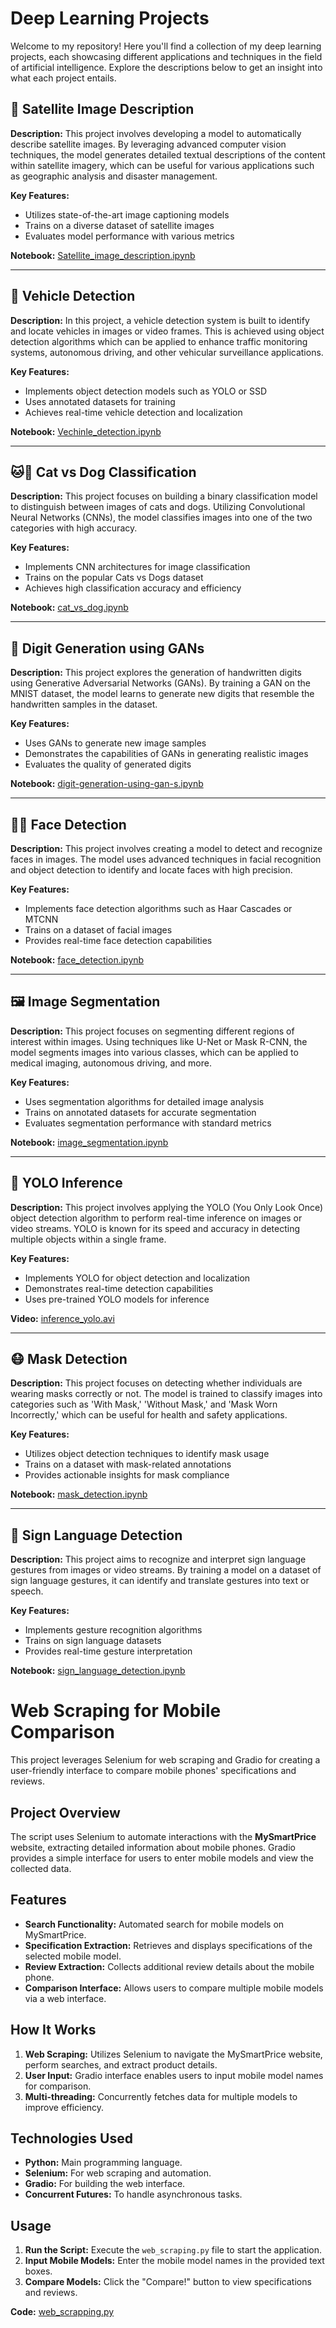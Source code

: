 # Deep Learning Projects

Welcome to my repository! Here you'll find a collection of my deep learning projects, each showcasing different applications and techniques in the field of artificial intelligence. Explore the descriptions below to get an insight into what each project entails.

## 🚀 **Satellite Image Description**
**Description:** This project involves developing a model to automatically describe satellite images. By leveraging advanced computer vision techniques, the model generates detailed textual descriptions of the content within satellite imagery, which can be useful for various applications such as geographic analysis and disaster management.

**Key Features:**
- Utilizes state-of-the-art image captioning models
- Trains on a diverse dataset of satellite images
- Evaluates model performance with various metrics

**Notebook:** [Satellite_image_description.ipynb](Satellite_image_description.ipynb)

---

## 🚗 **Vehicle Detection**
**Description:** In this project, a vehicle detection system is built to identify and locate vehicles in images or video frames. This is achieved using object detection algorithms which can be applied to enhance traffic monitoring systems, autonomous driving, and other vehicular surveillance applications.

**Key Features:**
- Implements object detection models such as YOLO or SSD
- Uses annotated datasets for training
- Achieves real-time vehicle detection and localization

**Notebook:** [Vechinle_detection.ipynb](Vechinle_detection.ipynb)

---

## 🐱🐶 **Cat vs Dog Classification**
**Description:** This project focuses on building a binary classification model to distinguish between images of cats and dogs. Utilizing Convolutional Neural Networks (CNNs), the model classifies images into one of the two categories with high accuracy.

**Key Features:**
- Implements CNN architectures for image classification
- Trains on the popular Cats vs Dogs dataset
- Achieves high classification accuracy and efficiency

**Notebook:** [cat_vs_dog.ipynb](cat_vs_dog.ipynb)

---

## 🎨 **Digit Generation using GANs**
**Description:** This project explores the generation of handwritten digits using Generative Adversarial Networks (GANs). By training a GAN on the MNIST dataset, the model learns to generate new digits that resemble the handwritten samples in the dataset.

**Key Features:**
- Uses GANs to generate new image samples
- Demonstrates the capabilities of GANs in generating realistic images
- Evaluates the quality of generated digits

**Notebook:** [digit-generation-using-gan-s.ipynb](digit-generation-using-gan-s.ipynb)

---

## 🧑‍🔬 **Face Detection**
**Description:** This project involves creating a model to detect and recognize faces in images. The model uses advanced techniques in facial recognition and object detection to identify and locate faces with high precision.

**Key Features:**
- Implements face detection algorithms such as Haar Cascades or MTCNN
- Trains on a dataset of facial images
- Provides real-time face detection capabilities

**Notebook:** [face_detection.ipynb](face_detection.ipynb)

---

## 🖼️ **Image Segmentation**
**Description:** This project focuses on segmenting different regions of interest within images. Using techniques like U-Net or Mask R-CNN, the model segments images into various classes, which can be applied to medical imaging, autonomous driving, and more.

**Key Features:**
- Uses segmentation algorithms for detailed image analysis
- Trains on annotated datasets for accurate segmentation
- Evaluates segmentation performance with standard metrics

**Notebook:** [image_segmentation.ipynb](image_segmentation.ipynb)

---

## 🚀 **YOLO Inference**
**Description:** This project involves applying the YOLO (You Only Look Once) object detection algorithm to perform real-time inference on images or video streams. YOLO is known for its speed and accuracy in detecting multiple objects within a single frame.

**Key Features:**
- Implements YOLO for object detection and localization
- Demonstrates real-time detection capabilities
- Uses pre-trained YOLO models for inference

**Video:** [inference_yolo.avi](inference_yolo.avi)

---

## 😷 **Mask Detection**
**Description:** This project focuses on detecting whether individuals are wearing masks correctly or not. The model is trained to classify images into categories such as 'With Mask,' 'Without Mask,' and 'Mask Worn Incorrectly,' which can be useful for health and safety applications.

**Key Features:**
- Utilizes object detection techniques to identify mask usage
- Trains on a dataset with mask-related annotations
- Provides actionable insights for mask compliance

**Notebook:** [mask_detection.ipynb](mask_detection.ipynb)

---

## 🤟 **Sign Language Detection**
**Description:** This project aims to recognize and interpret sign language gestures from images or video streams. By training a model on a dataset of sign language gestures, it can identify and translate gestures into text or speech.

**Key Features:**
- Implements gesture recognition algorithms
- Trains on sign language datasets
- Provides real-time gesture interpretation

**Notebook:** [sign_language_detection.ipynb](sign_language_detection.ipynb)

# Web Scraping for Mobile Comparison

This project leverages Selenium for web scraping and Gradio for creating a user-friendly interface to compare mobile phones' specifications and reviews. 

## Project Overview

The script uses Selenium to automate interactions with the **MySmartPrice** website, extracting detailed information about mobile phones. Gradio provides a simple interface for users to enter mobile models and view the collected data.

## Features

- **Search Functionality:** Automated search for mobile models on MySmartPrice.
- **Specification Extraction:** Retrieves and displays specifications of the selected mobile model.
- **Review Extraction:** Collects additional review details about the mobile phone.
- **Comparison Interface:** Allows users to compare multiple mobile models via a web interface.

## How It Works

1. **Web Scraping:** Utilizes Selenium to navigate the MySmartPrice website, perform searches, and extract product details.
2. **User Input:** Gradio interface enables users to input mobile model names for comparison.
3. **Multi-threading:** Concurrently fetches data for multiple models to improve efficiency.

## Technologies Used

- **Python:** Main programming language.
- **Selenium:** For web scraping and automation.
- **Gradio:** For building the web interface.
- **Concurrent Futures:** To handle asynchronous tasks.

## Usage

1. **Run the Script:** Execute the `web_scraping.py` file to start the application.
2. **Input Mobile Models:** Enter the mobile model names in the provided text boxes.
3. **Compare Models:** Click the "Compare!" button to view specifications and reviews.

**Code:** [web_scrapping.py](web_scrapping.py)
